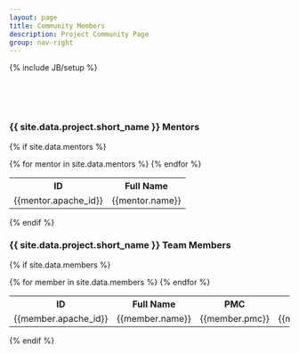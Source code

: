 ```yaml
---
layout: page
title: Community Members
description: Project Community Page
group: nav-right
---
```

<!--
{% comment %}
Licensed to the Apache Software Foundation (ASF) under one or more
contributor license agreements.  See the NOTICE file distributed with
this work for additional information regarding copyright ownership.
The ASF licenses this file to you under the Apache License, Version 2.0
(the "License"); you may not use this file except in compliance with
the License.  You may obtain a copy of the License at

http://www.apache.org/licenses/LICENSE-2.0

Unless required by applicable law or agreed to in writing, software
distributed under the License is distributed on an "AS IS" BASIS,
WITHOUT WARRANTIES OR CONDITIONS OF ANY KIND, either express or implied.
See the License for the specific language governing permissions and
limitations under the License.
{% endcomment %}
-->

{% include JB/setup %}

<br/><br/><br/>

### {{ site.data.project.short_name }} Mentors

{% if site.data.mentors %}
<table class="table table-hover">
    <tr>
        <th><b>ID</b></th><th><b>Full Name</b></th>
    </tr>
    {% for mentor in site.data.mentors %}
        <tr>
        <td>{{mentor.apache_id}}</td>
        <td>{{mentor.name}}</td>
        </tr>
    {% endfor %}
</table>
{% endif %}


### {{ site.data.project.short_name }} Team Members

{% if site.data.members %}
<table class="table table-hover">
    <tr>
        <th><b>ID</b></th><th><b>Full Name</b></th><th><b>PMC</b></th><th><b>Affiliation</b></th>
    </tr>
    {% for member in site.data.members %}
        <tr>
        <td>{{member.apache_id}}</td>
        <td>{{member.name}}</td>
        <td>{{member.pmc}}</td>
        <td>{{member.affiliation}}</td>
        </tr>
    {% endfor %}
</table>
{% endif %}

